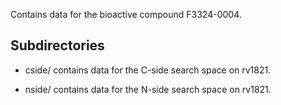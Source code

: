 Contains data for the bioactive compound F3324-0004.

## Subdirectories

- cside/ contains data for the C-side search space on rv1821.

- nside/ contains data for the N-side search space on rv1821.

